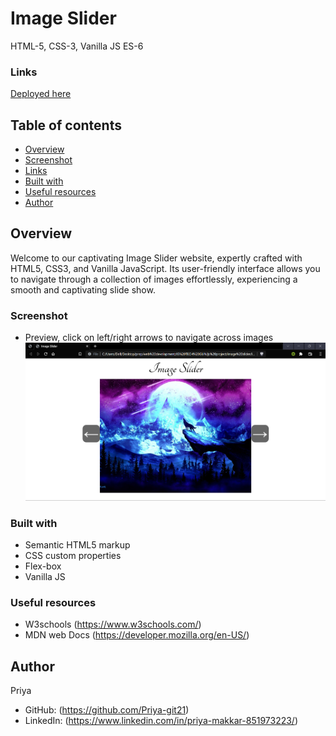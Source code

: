# Image Slider
HTML-5, CSS-3, Vanilla JS ES-6

### Links
[Deployed here](https://image-slider-rosy.vercel.app)

## Table of contents

- [Overview](#overview)
- [Screenshot](#screenshot)
- [Links](#links)
- [Built with](#built-with)
- [Useful resources](#useful-resources)
- [Author](#author)

## Overview
Welcome to our captivating Image Slider website, expertly crafted with HTML5, CSS3, and Vanilla JavaScript. Its user-friendly interface allows you to navigate through a collection of images effortlessly, experiencing a smooth and captivating slide show.

### Screenshot
- Preview, click on left/right arrows to navigate across images
![Alt text](image.png)

### Built with
- Semantic HTML5 markup
- CSS custom properties
- Flex-box
- Vanilla JS

### Useful resources
- W3schools (https://www.w3schools.com/)
- MDN web Docs (https://developer.mozilla.org/en-US/)

## Author
Priya
- GitHub: (https://github.com/Priya-git21)
- LinkedIn: (https://www.linkedin.com/in/priya-makkar-851973223/)

